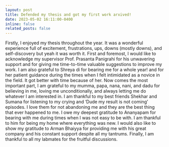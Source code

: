 ```yaml
---
layout: post
title: Defended my thesis and got my first work arxived!
date: 2023-05-02 16:11:00-0400
inline: false
related_posts: false
---
```


Firstly, I enjoyed my thesis throughout the year. It was a wonderful experience full
of excitement, frustrations, ups, downs (mostly downs), and self-discovery but yeah
it was worth it. First and foremost, I would like to acknowledge my supervisor Prof.
Prasanta Panigrahi for his unwavering support and for giving me time-to-time valuable
suggestions to improve my work. I am also grateful to Shreya di for bearing me for a
whole year! and for her patient guidance during the times when I felt intimidated
as a novice in the field. It got better with time because of her. Now comes the most
important part, I am grateful to my mumma, papa, nana, nani, and dadu for believing
in me, loving me unconditionally, and always letting me do whatever I am interested
in. I am thankful to my best friends Shekhar and Sumana for listening to my crying
and ‘Dude my result is not coming’ episodes. I love them for not abandoning me
and they are the best thing that ever happened to me. I owe my deepest gratitude
to Ananyapam for bearing with me during times when I was not easy to be with. I
am thankful to him for being my home where everything was new. I would also like
to show my gratitude to Arman Bhaiyya for providing me with his great company
and his constant support despite all my tantrums. Finally, I am thankful to all my
labmates for the fruitful discussions.

